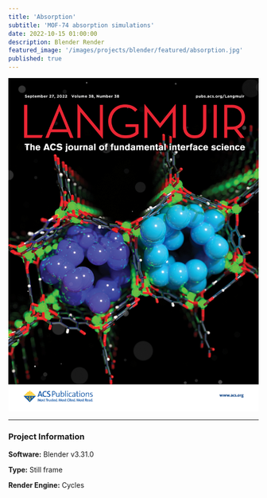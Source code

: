 ```yaml
---
title: 'Absorption'
subtitle: 'MOF-74 absorption simulations'
date: 2022-10-15 01:00:00
description: Blender Render
featured_image: '/images/projects/blender/featured/absorption.jpg'
published: true
---
```


![](/images/projects/blender/full_size/absorption.jpg)

---

### Project Information

**Software:** Blender v3.31.0

**Type:** Still frame

**Render Engine:** Cycles

